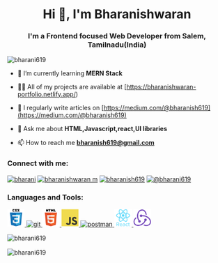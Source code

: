 <h1 align="center">Hi 👋, I'm Bharanishwaran</h1>
<h3 align="center">I'm a Frontend focused Web Developer from Salem, Tamilnadu(India)</h3>

<p align="left"> <img src="https://komarev.com/ghpvc/?username=bharani619&label=Profile%20views&color=0e75b6&style=flat" alt="bharani619" /> </p>

- 🌱 I’m currently learning **MERN Stack**

- 👨‍💻 All of my projects are available at [https://bharanishwaran-portfolio.netlify.app/)

- 📝 I regularly write articles on [https://medium.com/@bharanish619](https://medium.com/@bharanish619)

- 💬 Ask me about **HTML,Javascript,react,UI libraries**

- 📫 How to reach me **bharanish619@gmail.com**

<h3 align="left">Connect with me:</h3>
<p align="left">
<a href="https://twitter.com/bharani168" target="blank"><img align="center" src="https://raw.githubusercontent.com/rahuldkjain/github-profile-readme-generator/master/src/images/icons/Social/twitter.svg" alt="bharani" height="30" width="40" /></a>
<a href="https://www.linkedin.com/in/bharanishwaran-m/" target="blank"><img align="center" src="https://raw.githubusercontent.com/rahuldkjain/github-profile-readme-generator/master/src/images/icons/Social/linked-in-alt.svg" alt="bharanishwaran m" height="30" width="40" /></a>
<a href="https://codesandbox.io/dashboard/home?workspace=299dff50-3050-4983-b2fb-cf1546e74587" target="blank"><img align="center" src="https://raw.githubusercontent.com/rahuldkjain/github-profile-readme-generator/master/src/images/icons/Social/codesandbox.svg" alt="bharanish619" height="30" width="40" /></a>
<a href="https://medium.com/@bharanish619" target="blank"><img align="center" src="https://raw.githubusercontent.com/rahuldkjain/github-profile-readme-generator/master/src/images/icons/Social/medium.svg" alt="@bharani619" height="30" width="40" /></a>
</p>

<h3 align="left">Languages and Tools:</h3>
<p align="left"> <a href="https://www.w3schools.com/css/" target="_blank" rel="noreferrer"> <img src="https://raw.githubusercontent.com/devicons/devicon/master/icons/css3/css3-original-wordmark.svg" alt="css3" width="40" height="40"/> </a> <a href="https://git-scm.com/" target="_blank" rel="noreferrer"> <img src="https://www.vectorlogo.zone/logos/git-scm/git-scm-icon.svg" alt="git" width="40" height="40"/> </a> <a href="https://www.w3.org/html/" target="_blank" rel="noreferrer"> <img src="https://raw.githubusercontent.com/devicons/devicon/master/icons/html5/html5-original-wordmark.svg" alt="html5" width="40" height="40"/> </a> <a href="https://developer.mozilla.org/en-US/docs/Web/JavaScript" target="_blank" rel="noreferrer"> <img src="https://raw.githubusercontent.com/devicons/devicon/master/icons/javascript/javascript-original.svg" alt="javascript" width="40" height="40"/> </a> <a href="https://postman.com" target="_blank" rel="noreferrer"> <img src="https://www.vectorlogo.zone/logos/getpostman/getpostman-icon.svg" alt="postman" width="40" height="40"/> </a> <a href="https://reactjs.org/" target="_blank" rel="noreferrer"> <img src="https://raw.githubusercontent.com/devicons/devicon/master/icons/react/react-original-wordmark.svg" alt="react" width="40" height="40"/> </a> <a href="https://redux.js.org" target="_blank" rel="noreferrer"> <img src="https://raw.githubusercontent.com/devicons/devicon/master/icons/redux/redux-original.svg" alt="redux" width="40" height="40"/> </a> </p>

<p><img align="center" src="https://github-readme-stats.vercel.app/api/top-langs?username=bharani619&show_icons=true&locale=en&layout=compact" alt="bharani619" /></p>

<p><img align="center" src="https://github-readme-streak-stats.herokuapp.com/?user=bharani619&" alt="bharani619" /></p>
